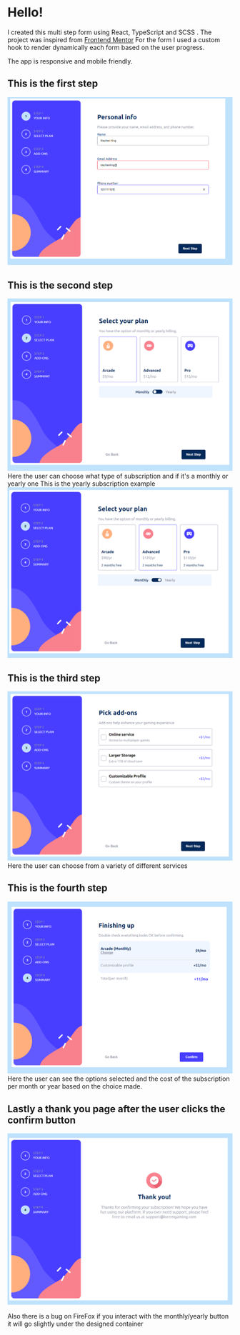 # Hello!

I created this multi step form using React, TypeScript and SCSS .
The project was inspired from [Frontend Mentor](https://www.frontendmentor.io/challenges/multistep-form-YVAnSdqQBJ)
For the form I used a custom hook to render dynamically each form based on the user progress.

The app is responsive and mobile friendly.

## This is the first step

![First step ](./preview/firstStep.PNG)







## This is the second step

![Second step](./preview/secondStep.PNG)
Here the user can choose what type of subscription and if it's a monthly or yearly one
This is the yearly subscription example
![Second step yearly](./preview/secondStep-yearly.PNG)





## This is the third step

![Third step](./preview/thirdStep.PNG)
Here the user can choose from a variety of different services





## This is the fourth step

![Fourth step](./preview/fourthStep.PNG)
Here the user can see the options selected and the cost of the subscription per month or year based on the choice made.




## Lastly a thank you page after the user clicks the confirm button

![Last step](./preview/lastStep.PNG)




Also there is a bug on FireFox if you interact with the monthly/yearly button it will go slightly under the designed container

